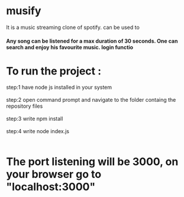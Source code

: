 # musify
It is a music streaming clone of spotify.
can be used to 

#### Any song can be listened for a max duration of 30 seconds. One can search and enjoy his favourite music. login functio

# To run the project :
 step:1 have node js installed in your system <br><br>
 step:2 open command prompt and navigate to the folder containg the repository files<br><br>
 step:3 write npm install<br><br>
 step:4 write node index.js<br><br>

 # The port listening will be 3000, on your browser go to "localhost:3000" 